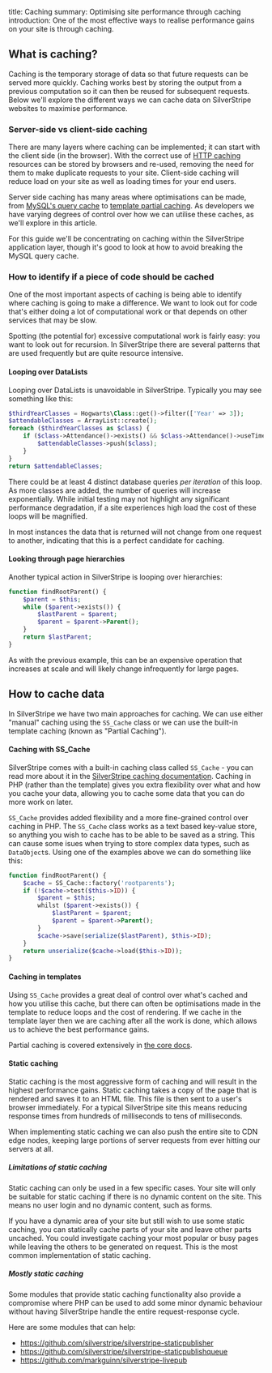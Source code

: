 title: Caching
summary: Optimising site performance through caching
introduction: One of the most effective ways to realise performance gains on your site is through caching.

## What is caching?

Caching is the temporary storage of data so that future requests can be served more quickly. Caching works best by 
storing the output from a previous computation so it can then be reused for subsequent requests. Below we'll explore the
different ways we can cache data on SilverStripe websites to maximise performance.

### Server-side vs client-side caching

There are many layers where caching can be implemented; it can start with the client side (in the browser). With the 
correct use of 
[HTTP caching](https://developers.google.com/web/fundamentals/performance/optimizing-content-efficiency/http-caching)
resources can be stored by browsers and re-used, removing the need for them to make duplicate requests to your site. 
Client-side caching will reduce load on your site as well as loading times for your end users.

Server side caching has many areas where optimisations can be made, from 
[MySQL's query cache](https://dev.mysql.com/doc/refman/5.7/en/query-cache.html)
to [template partial caching](https://docs.silverstripe.org/en/3/developer_guides/performance/partial_caching/). As 
developers we have varying degrees of control over how we can utilise these caches, as we'll explore in this article.

For this guide we'll be concentrating on caching within the SilverStripe application layer, though it's good to look
at how to avoid breaking the MySQL query cache.

### How to identify if a piece of code should be cached

One of the most important aspects of caching is being able to identify where caching is going to make a difference. 
We want to look out for code that's either doing a lot of computational work or that depends on other services that 
may be slow.

Spotting (the potential for) excessive computational work is fairly easy: you want to look out for recursion. In 
SilverStripe there are several patterns that are used frequently but are quite resource intensive.

#### Looping over DataLists

Looping over DataLists is unavoidable in SilverStripe. Typically you may see something like this:

```php
$thirdYearClasses = Hogwarts\Class::get()->filter(['Year' => 3]);
$attendableClasses = ArrayList::create();
foreach ($thirdYearClasses as $class) {
	if ($class->Attendance()->exists() && $class->Attendance()->useTimeTurner()) {
		$attendableClasses->push($class);
	}
}
return $attendableClasses;
```

There could be at least 4 distinct database queries *per iteration* of this loop. As more classes are added, the number 
of queries will increase exponentially. While initial testing may not highlight any significant performance degradation,
if a site experiences high load the cost of these loops will be magnified.

In most instances the data that is returned will not change from one request to another, indicating that this is a 
perfect candidate for caching.

#### Looking through page hierarchies

Another typical action in SilverStripe is looping over hierarchies:

```php
function findRootParent() {
	$parent = $this;
	while ($parent->exists()) {
		$lastParent = $parent;
        $parent = $parent->Parent();
	}
	return $lastParent;
}
```

As with the previous example, this can be an expensive operation that increases at scale and will likely change 
infrequently for large pages.

## How to cache data

In SilverStripe we have two main approaches for caching. We can use either "manual" caching using the `SS_Cache` class 
or we can use the built-in template caching (known as "Partial Caching").

#### Caching with SS_Cache

SilverStripe comes with a built-in caching class called `SS_Cache` - you can read more about it in the [SilverStripe 
caching documentation](https://docs.silverstripe.org/en/3/developer_guides/performance/caching/). Caching in PHP 
(rather than the template) gives you extra flexibility over what and how you cache your data, allowing you to cache 
some data that you can do more work on later.

`SS_Cache` provides added flexibility and a more fine-grained control over caching in PHP. The `SS_Cache` class works 
as a text based key-value store, so anything you wish to cache has to be able to be saved as a string. This can cause
some isues when trying to store complex data types, such as `DataObject`s. Using one of the examples above we can do
something like this:

```php
function findRootParent() {
	$cache = SS_Cache::factory('rootparents');
	if (!$cache->test($this->ID)) {
		$parent = $this;
		whilst ($parent->exists()) {
			$lastParent = $parent;
			$parent = $parent->Parent();
		}
		$cache->save(serialize($lastParent), $this->ID);
	}
	return unserialize($cache->load($this->ID));
}
```

#### Caching in templates

Using `SS_Cache` provides a great deal of control over what's cached and how you utilise this cache, but there can 
often be optimisations made in the template to reduce loops and the cost of rendering. If we cache in the template 
layer then we are caching after all the work is done, which allows us to achieve the best performance gains.

Partial caching is covered extensively in 
[the core docs](https://docs.silverstripe.org/en/3/developer_guides/performance/partial_caching/).

#### Static caching

Static caching is the most aggressive form of caching and will result in the highest performance gains. Static caching
takes a copy of the page that is rendered and saves it to an HTML file. This file is then sent to a user's browser 
immediately. For a typical SilverStripe site this means reducing response times from hundreds of milliseconds to tens
of milliseconds.
 
When implementing static caching we can also push the entire site to CDN edge nodes, keeping large portions of server 
requests from ever hitting our servers at all.

##### Limitations of static caching

Static caching can only be used in a few specific cases. Your site will only be suitable for static caching if 
there is no dynamic content on the site. This means no user login and no dynamic content, such as forms.

If you have a dynamic area of your site but still wish to use some static caching, you can statically cache parts of 
your site and leave other parts uncached. You could investigate caching your most popular or busy pages while leaving
the others to be generated on request. This is the most common implementation of static caching.

##### Mostly static caching

Some modules that provide static caching functionality also provide a compromise where PHP can be used to add some 
minor dynamic behaviour without having SilverStripe handle the entire request-response cycle.

Here are some modules that can help:

- https://github.com/silverstripe/silverstripe-staticpublisher
- https://github.com/silverstripe/silverstripe-staticpublishqueue
- https://github.com/markguinn/silverstripe-livepub